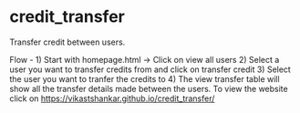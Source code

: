 # credit_transfer
Transfer credit between users.

Flow - 1) Start with homepage.html -> Click on view all users
       2) Select a user you want to transfer credits from and click on transfer credit
       3) Select the user you want to tranfer the credits to
       4) The view transfer table will show all the transfer details made between the users.
       To view the website click on https://vikastshankar.github.io/credit_transfer/
